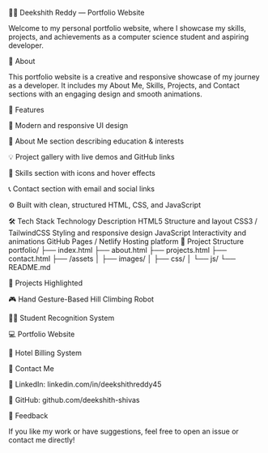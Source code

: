 🧑‍💻 Deekshith Reddy — Portfolio Website

Welcome to my personal portfolio website, where I showcase my skills, projects, and achievements as a computer science student and aspiring developer.



📝 About

This portfolio website is a creative and responsive showcase of my journey as a developer.
It includes my About Me, Skills, Projects, and Contact sections with an engaging design and smooth animations.

🚀 Features

🌈 Modern and responsive UI design

🧠 About Me section describing education & interests

💡 Project gallery with live demos and GitHub links

🧰 Skills section with icons and hover effects

📞 Contact section with email and social links

⚙️ Built with clean, structured HTML, CSS, and JavaScript

🛠️ Tech Stack
Technology	Description
HTML5	Structure and layout
CSS3 / TailwindCSS	Styling and responsive design
JavaScript	Interactivity and animations
GitHub Pages / Netlify	Hosting platform
📁 Project Structure
portfolio/
├── index.html
├── about.html
├── projects.html
├── contact.html
├── /assets
│   ├── images/
│   ├── css/
│   └── js/
└── README.md

💼 Projects Highlighted

🎮 Hand Gesture-Based Hill Climbing Robot

👨‍🎓 Student Recognition System

💻 Portfolio Website

🧾 Hotel Billing System

📧 Contact Me

💼 LinkedIn: linkedin.com/in/deekshithreddy45

🐙 GitHub: github.com/deekshith-shivas

💬 Feedback

If you like my work or have suggestions, feel free to open an issue or contact me directly!
